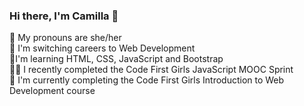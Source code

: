 ### Hi there, I'm Camilla 👋

🙂 My pronouns are she/her<br>
🔭 I'm switching careers to Web Development<br>
🌱I'm learning HTML, CSS, JavaScript and Bootstrap<br>
🏃‍♀️ I recently completed the Code First Girls JavaScript MOOC Sprint<br>
🚀 I'm currently completing the Code First Girls Introduction to Web Development course<br>


